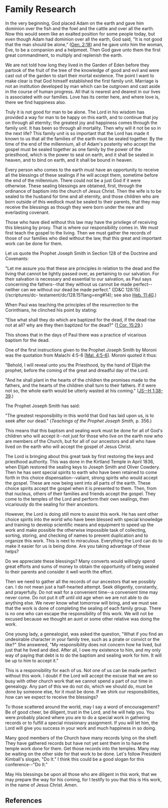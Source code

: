 # Family Research

In the very beginning, God placed Adam on the earth and gave him dominion over
the fish and the fowl and the cattle and over all the earth. Now this would
seem like an exalted position for some people today, but even though Adam had
dominion over all the earth, God said, "It is not good that the man should be
alone," ([Gen. 2:18](/scriptures/ot/gen/2.18?lang=eng#17)) and he gave unto
him the woman, Eve, to be a companion and a helpmeet. Then God gave unto them
the first great commandment, to multiply and replenish the earth.

We are not told how long they lived in the Garden of Eden before they partook
of the fruit of the tree of the knowledge of good and evil and were cast out
of the garden to start their mortal existence. The point I want to make clear
is that God himself established the first family unit. Marriage is not an
institution developed by man which can be outgrown and cast aside in the
course of human progress. All that is nearest and dearest in our lives is
associated with our families. Love has its center here, and where love is,
there we find happiness also.

Truly it is not good for man to be alone. The Lord in his wisdom has provided
a way for man to be happy on this earth, and to continue that joy on through
all eternity; the greatest joy and happiness comes through the family unit. It
has been so through all mortality. Then why will it not be so in the next
life? This family unit is so important that the Lord has made it known to us
that all the families of the earth must be sealed together. By the time of the
end of the millennium, all of Adam's posterity who accept the gospel must be
sealed together as one family by the power of the priesthood, which is the
power to seal on earth, and it shall be sealed in heaven, and to bind on
earth, and it shall be bound in heaven.

Every person who comes to the earth must have an opportunity to receive all
the blessings of these sealings if he will accept them, sometime before the
end of the millennium. There could not be a just God if it were otherwise.
These sealing blessings are obtained, first, through the ordinance of baptism
into the church of Jesus Christ. Then the wife is to be sealed to the husband
for time and all eternity, and those children who are born outside of this
wedlock must be sealed to their parents, that they may receive the blessings
as though they were born under the new and everlasting covenant.

Those who have died without this law may have the privilege of receiving this
blessing by proxy. That is where our responsibility comes in. We must first
teach the gospel to the living. Then we must gather the records of those of
our families who died without the law, that this great and important work can
be done for them.

Let us quote the Prophet Joseph Smith in Section 128 of the Doctrine and
Covenants:

"Let me assure you that these are principles in relation to the dead and the
living that cannot be lightly passed over, as pertaining to our salvation. For
their salvation is necessary and essential to our salvation, as Paul says
concerning the fathers--that they without us cannot be made perfect--neither
can we without our dead be made perfect." ([D&amp;C 128:15](/scriptures/dc-
testament/dc/128.15?lang=eng#14); see also [Heb.
11:40](/scriptures/nt/heb/11.40?lang=eng#39).)

When Paul was teaching the principles of the resurrection to the Corinthians,
he clinched his point by stating:

"Else what shall they do which are baptized for the dead, if the dead rise not
at all? why are they then baptized for the dead?" ([1 Cor.
15:29](/scriptures/nt/1-cor/15.29?lang=eng#28).)

This shows that in the days of Paul there was a practice of vicarious baptism
for the dead.

One of the first instructions given to the Prophet Joseph Smith by Moroni was
the quotation from Malachi 4:5-6 [[Mal.
4:5-6](/scriptures/ot/mal/4.5-6?lang=eng#4)]. Moroni quoted it thus:

"Behold, I will reveal unto you the Priesthood, by the hand of Elijah the
prophet, before the coming of the great and dreadful day of the Lord.

"And he shall plant in the hearts of the children the promises made to the
fathers, and the hearts of the children shall turn to their fathers. If it
were not so, the whole earth would be utterly wasted at his coming." ([JS--H
1:38-39](/scriptures/pgp/js-h/1.38-39?lang=eng#37).)

The Prophet Joseph Smith has said:

"The greatest responsibility in this world that God has laid upon us, is to
seek after our dead." (_Teachings of the Prophet Joseph Smith,_ p. 356.)

This means that this baptism and sealing work must be done for all of God's
children who will accept it--not just for those who live on the earth now who
are members of the Church, but for all of our ancestors and all who have lived
on the earth who will accept the gospel of Jesus Christ.

The Lord is bringing about this great task by first restoring the keys and
priesthood authority. This was done in the Kirtland Temple in April 1836, when
Elijah restored the sealing keys to Joseph Smith and Oliver Cowdery. Then he
has sent special spirits to earth who have been retained to come forth in this
choice dispensation--valiant, strong spirits who would accept the gospel.
These are now being sent into all parts of the earth. These choice spirits
accept the gospel when it is presented to them. Then, from that nucleus,
others of their families and friends accept the gospel. They come to the
temples of the Lord and perform their own sealings, then vicariously do the
sealing for their ancestors.

However, the Lord is doing still more to assist this work. He has sent other
choice spirits into the world who have been blessed with special knowledge and
training to develop scientific means and equipment to speed up the work and
make possible the otherwise impossible task of collecting, sorting, storing,
and checking of names to prevent duplication and to organize this work. This
is next to miraculous. Everything the Lord can do to make it easier for us is
being done. Are you taking advantage of these helps?

Do we appreciate these blessings? Many converts would willingly spend great
efforts and sums of money to obtain the opportunity of being sealed to their
parents and consider it well worth the effort.

Then we need to gather all the records of our ancestors that we possibly can.
I do not mean just a half-hearted attempt. Seek diligently, constantly, and
prayerfully. Do not wait for a convenient time--a convenient time may never
come. Do not put it off until old age when we are not able to do anything
else. We never know what tomorrow will bring, and we must see that the work is
done of completing the sealing of each family group. There is no one who can
escape the responsibility of this work. We will not be excused because we
thought an aunt or some other relative was doing the work.

One young lady, a genealogist, was asked the question, "What if you find an
undesirable character in your family tree, such as a pirate or convict or the
like?" She answered, "My responsibility does not concern how he lived, but
just that he lived and died. After all, I owe my existence to him, and my only
way of paying that debt is to do the baptism and sealing work for him. It will
be up to him to accept it."

This is a responsibility for each of us. Not one of us can be made perfect
without this work. I doubt if the Lord will accept the excuse that we are so
busy with other church work that we cannot spend a part of our time in
genealogy. Any part of this we do not do, which we should do, must be done by
someone else, for it must be done. If we shirk our responsibilities, how can
we expect to receive the blessings?

To those scattered around the world, may I say a word of encouragement? Be of
good cheer, be diligent, trust in the Lord, and he will help you. You were
probably placed where you are to do a special work in gathering records or to
fulfill a special missionary assignment. If you will let him, the Lord will
give you success in your work and much happiness in so doing.

Many good members of the Church have many records lying on the shelf. They
have gathered records but have not yet sent them in to have the temple work
done for them. Get those records into the temples. Many may be waiting on the
other side for that work to be done. Let's follow President Kimball's slogan,
"Do It." I think this could be a good slogan for this conference--"Do It."

May His blessings be upon all those who are diligent in this work, that we may
prepare the way for his coming, for I testify to you that this is His work, in
the name of Jesus Christ. Amen.

## References

